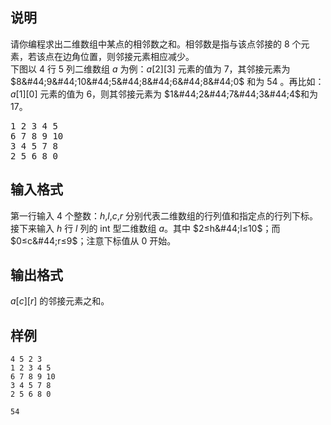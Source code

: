 <h2>说明</h2>

请你编程求出二维数组中某点的相邻数之和。相邻数是指与该点邻接的 $8$ 个元素，若该点在边角位置，则邻接元素相应减少。<br />
下图以 $4$ 行 $5$ 列二维数组 $a$ 为例：$a[2][3]$ 元素的值为 $7$，其邻接元素为 $8&#44;9&#44;10&#44;5&#44;8&#44;6&#44;8&#44;0$ 和为 $54$ 。再比如：$a[1][0]$ 元素的值为 $6$，则其邻接元素为 $1&#44;2&#44;7&#44;3&#44;4$和为 $17$。<br />
<pre>1 2 3 4 5
6 7 8 9 10
3 4 5 7 8
2 5 6 8 0</pre>
<h2>输入格式</h2>

第一行输入 $4$ 个整数：$h$&#44;$l$&#44;$c$&#44;$r$ 分别代表二维数组的行列值和指定点的行列下标。<br>接下来输入 $h$ 行 $l$ 列的 int 型二维数组 $a$。其中 $2≤h&#44;l≤10$；而 $0≤c&#44;r≤9$；注意下标值从 $0$ 开始。

<h2>输出格式</h2>

$a[c][r]$ 的邻接元素之和。

<h2>样例</h2>
<pre><code class="language-input1">4 5 2 3
1 2 3 4 5
6 7 8 9 10
3 4 5 7 8
2 5 6 8 0</code></pre><pre><code class="language-output1">54</code></pre>
